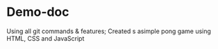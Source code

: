 # Demo-doc
Using all git commands & features;
Created s asimple pong game using HTML, CSS and JavaScript
